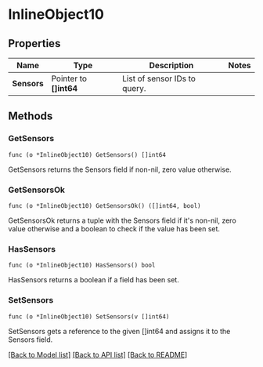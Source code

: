 # InlineObject10

## Properties

Name | Type | Description | Notes
------------ | ------------- | ------------- | -------------
**Sensors** | Pointer to **[]int64** | List of sensor IDs to query. | 

## Methods

### GetSensors

`func (o *InlineObject10) GetSensors() []int64`

GetSensors returns the Sensors field if non-nil, zero value otherwise.

### GetSensorsOk

`func (o *InlineObject10) GetSensorsOk() ([]int64, bool)`

GetSensorsOk returns a tuple with the Sensors field if it's non-nil, zero value otherwise
and a boolean to check if the value has been set.

### HasSensors

`func (o *InlineObject10) HasSensors() bool`

HasSensors returns a boolean if a field has been set.

### SetSensors

`func (o *InlineObject10) SetSensors(v []int64)`

SetSensors gets a reference to the given []int64 and assigns it to the Sensors field.


[[Back to Model list]](../README.md#documentation-for-models) [[Back to API list]](../README.md#documentation-for-api-endpoints) [[Back to README]](../README.md)


